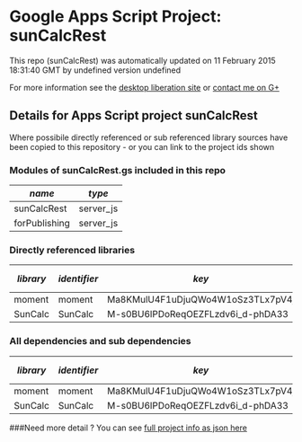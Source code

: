 # Google Apps Script Project: sunCalcRest
This repo (sunCalcRest) was automatically updated on 11 February 2015 18:31:40 GMT by undefined version undefined

For more information see the [desktop liberation site](http://ramblings.mcpher.com/Home/excelquirks/drivesdk/gettinggithubready "desktop liberation") or [contact me on G+](https://plus.google.com/+BruceMcpherson "Bruce McPherson - GDE")
## Details for Apps Script project sunCalcRest
Where possibile directly referenced or sub referenced library sources have been copied to this repository - or you can link to the project ids shown
### Modules of sunCalcRest.gs included in this repo
*name*|*type*
--- | --- 
sunCalcRest| server_js
forPublishing| server_js
### Directly referenced libraries
*library*|*identifier*|*key*|*version*|*development mode*|*source available*|
--- | --- | --- | --- | --- | --- 
moment| moment|Ma8KMulU4F1uDjuQWo4W1oSz3TLx7pV4j|1|no|yes
SunCalc| SunCalc|M-s0BU6lPDoReqOEZFLzdv6i_d-phDA33|1|no|yes
### All dependencies and sub dependencies
*library*|*identifier*|*key*|*version*|*development mode*|*source available*|
--- | --- | --- | --- | --- | --- 
moment| moment|Ma8KMulU4F1uDjuQWo4W1oSz3TLx7pV4j|no|yes
SunCalc| SunCalc|M-s0BU6lPDoReqOEZFLzdv6i_d-phDA33|no|yes
###Need more detail ?
You can see [full project info as json here](info.json)